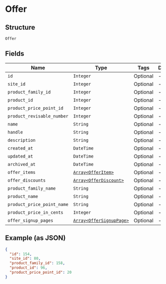 
# Offer

## Structure

`Offer`

## Fields

| Name | Type | Tags | Description |
|  --- | --- | --- | --- |
| `id` | `Integer` | Optional | - |
| `site_id` | `Integer` | Optional | - |
| `product_family_id` | `Integer` | Optional | - |
| `product_id` | `Integer` | Optional | - |
| `product_price_point_id` | `Integer` | Optional | - |
| `product_revisable_number` | `Integer` | Optional | - |
| `name` | `String` | Optional | - |
| `handle` | `String` | Optional | - |
| `description` | `String` | Optional | - |
| `created_at` | `DateTime` | Optional | - |
| `updated_at` | `DateTime` | Optional | - |
| `archived_at` | `DateTime` | Optional | - |
| `offer_items` | [`Array<OfferItem>`](../../doc/models/offer-item.md) | Optional | - |
| `offer_discounts` | [`Array<OfferDiscount>`](../../doc/models/offer-discount.md) | Optional | - |
| `product_family_name` | `String` | Optional | - |
| `product_name` | `String` | Optional | - |
| `product_price_point_name` | `String` | Optional | - |
| `product_price_in_cents` | `Integer` | Optional | - |
| `offer_signup_pages` | [`Array<OfferSignupPage>`](../../doc/models/offer-signup-page.md) | Optional | - |

## Example (as JSON)

```json
{
  "id": 154,
  "site_id": 80,
  "product_family_id": 158,
  "product_id": 96,
  "product_price_point_id": 20
}
```

